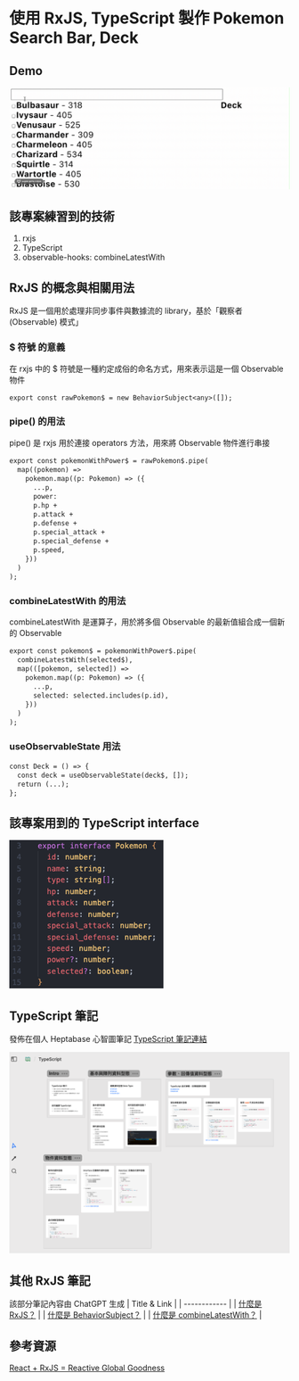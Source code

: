 # 使用 RxJS, TypeScript 製作 Pokemon Search Bar, Deck

## Demo
![](./public/images/demo.gif)

## 該專案練習到的技術
1. rxjs
2. TypeScript
3. observable-hooks: combineLatestWith

## RxJS 的概念與相關用法
RxJS 是一個用於處理非同步事件與數據流的 library，基於「觀察者 (Observable) 模式」

### $ 符號 的意義
在 rxjs 中的 $ 符號是一種約定成俗的命名方式，用來表示這是一個 Observable 物件

```javascript=
export const rawPokemon$ = new BehaviorSubject<any>([]);
```

### pipe() 的用法
pipe() 是 rxjs 用於連接 operators 方法，用來將 Observable 物件進行串接


```javascript=
export const pokemonWithPower$ = rawPokemon$.pipe(
  map((pokemon) =>
    pokemon.map((p: Pokemon) => ({
      ...p,
      power:
      p.hp +
      p.attack +
      p.defense +
      p.special_attack +
      p.special_defense +
      p.speed,
    }))
  )
);
```
### combineLatestWith 的用法
combineLatestWith 是運算子，用於將多個 Observable 的最新值組合成一個新的 Observable

```javascript=
export const pokemon$ = pokemonWithPower$.pipe(
  combineLatestWith(selected$),
  map(([pokemon, selected]) =>
    pokemon.map((p: Pokemon) => ({
      ...p,
      selected: selected.includes(p.id),
    }))
  )
);
```

### useObservableState 用法

```javascript=
const Deck = () => {
  const deck = useObservableState(deck$, []);
  return (...);
};
```

## 該專案用到的 TypeScript interface
![alt text](./public/images/pokemon-interface.png)

## TypeScript 筆記
發佈在個人 Heptabase 心智圖筆記
[TypeScript 筆記連結](https://app.heptabase.com/w/8916a1ef3eeedf17ab4a095d61a6268f5eedd32cb7f910ee99f8b7b23de75bd6)

![alt text](./public/images/typesciprt-notes.png)

## 其他 RxJS 筆記
該部分筆記內容由 ChatGPT 生成
| Title & Link |
| ------------ |
| [什麼是 RxJS？](./notes/RxJS.md) |
| [什麼是 BehaviorSubject？](./notes/BehaviorSubject.md) |
| [什麼是 combineLatestWith？](./notes/combineLatestWith.md) |


## 參考資源
[React + RxJS = Reactive Global Goodness](https://youtu.be/s6nG0byDI-o?si=1IbZLKjayc75UwSo)


